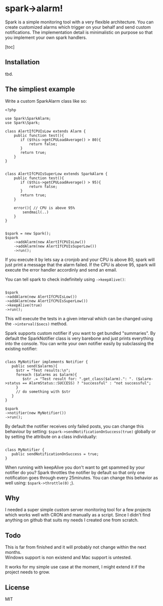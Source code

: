 # spark->alarm!

Spark is a simple monitoring tool with a very flexible architecture.
You can create customized alarms which trigger on your behalf and send custom notifications.
The implementation detail is minimalistic on purpose so that you implement your own spark handlers.

[toc]

## Installation

tbd.

## The simpliest example

Write a custom SparkAlarm class like so:

```$php
<?php

use Spark\SparkAlarm;
use Spark\Spark;

class AlertIfCPUIsLow extends Alarm {
    public function test(){
       if ($this->getCPULoadAverage() > 80){
           return false;
       }
       return true;
    }
}


class AlertIfCPUIsSuperLow extends SparkAlarm {
    public function test(){
       if ($this->getCPULoadAverage() > 95){
           return false;
       }
       return true;
    }
    
    error(){ // CPU is above 95%
        sendmail(..)
    }
}


$spark = new Spark();
$spark
    ->addAlarm(new AlertIfCPUIsLow())
    ->addAlarm(new AlertIfCPUIsSuperLow())
    ->run();
```


If you execute it by lets say a cronjob and your CPU is above 80, spark will just print a message that the alarm failed.
If the CPU is above 95, spark will execute the error handler accordinly and send an email.

You can tell spark to check indefinitely using `->keepAlive()`:

```$php 

$spark
->addAlarm(new AlertIfCPUIsLow())
->addAlarm(new AlertIfCPUIsSuperLow())
->keepAlive(true)
->run();

```

This will execute the tests in a given interval which can be changed using the `->interval($secs)` method.

Spark supports custom notifier if you want to get bundled "summaries". By default the SparkNotifier class is very barebone and just prints everything into the console.
You can write your own notifier easily by subclassing the existing notifier:


```

class MyNotifier implements Notifier {
   public send($alarms){
     $str = "Test results:\n";
     foreach ($alarms as $alarm){
        $str .= "Test result for: ".get_class($alarm).": ". ($alarm->status == AlarmStatus::SUCCESS) ? "successful" : "not successful";
     }
     // do something with $str
   }
}

$spark
->notifier(new MyNotifier())
->run();
```

By default the notifier receives only failed posts, you can change this behaviour by setting:
`$spark->sendNotificationOnSuccess(true)` globally or by setting the attribute on a class individually:

```$php

class MyNotifier {
   public sendNotificationOnSuccess = true;
}

```

When running with keepAlive you don't want to get spammed by your notifier do you? Spark throttles the notifier by default so that only one notification goes through every 25minutes.
You can change this behavior as well using: `$spark->throttle(0)` ;).

## Why

I needed a super simple custom server monitoring tool for a few projects which works well with CRON and manually as a script.
Since I didn't find anything on github that suits my needs I created one from scratch.

## Todo
This is far from finished and it will probably not change within the next months.  
Windows support is non existend and Mac support is untested.

It works for my simple use case at the moment, I might extend it if the project needs to grow.


## License

MIT